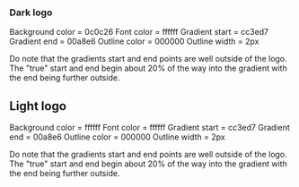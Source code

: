  
### Dark logo

Background color = 0c0c26
Font color = ffffff
Gradient start = cc3ed7
Gradient end = 00a8e6
Outline color = 000000
Outline width = 2px

Do note that the gradients start and end points are well outside of the logo. The "true" start and end begin about 20% of the way into the gradient with the end being further outside.

## Light logo

Background color = ffffff
Font color = ffffff
Gradient start = cc3ed7
Gradient end = 00a8e6
Outline color = 000000
Outline width = 2px

Do note that the gradients start and end points are well outside of the logo. The "true" start and end begin about 20% of the way into the gradient with the end being further outside.
